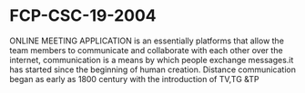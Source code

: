 # FCP-CSC-19-2004
ONLINE MEETING APPLICATION is an essentially platforms that allow the team members to communicate and collaborate with each other over the internet, communication is a means by which people exchange messages.it has started since the beginning of human creation. Distance communication began as early as 1800 century with the introduction of TV,TG &amp;TP
